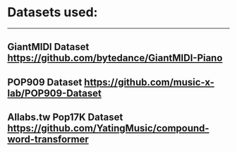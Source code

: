 # Datasets used:

***

## GiantMIDI Dataset https://github.com/bytedance/GiantMIDI-Piano
## POP909 Dataset https://github.com/music-x-lab/POP909-Dataset
## AIlabs.tw Pop17K Dataset https://github.com/YatingMusic/compound-word-transformer
